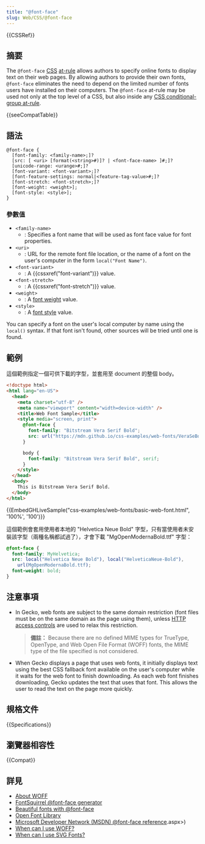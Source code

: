 ```yaml
---
title: "@font-face"
slug: Web/CSS/@font-face
---
```


{{CSSRef}}

## 摘要

The `@font-face` [CSS](/zh-TW/docs/Web/CSS) [at-rule](/zh-TW/docs/CSS/At-rule) allows authors to specify online fonts to display text on their web pages. By allowing authors to provide their own fonts, `@font-face` eliminates the need to depend on the limited number of fonts users have installed on their computers. The `@font-face` at-rule may be used not only at the top level of a CSS, but also inside any [CSS conditional-group at-rule](/zh-TW/docs/CSS/At-rule#Conditional_Group_Rules).

{{seeCompatTable}}

## 語法

```plain
@font-face {
  [font-family: <family-name>;]?
  [src: [ <uri> [format(<string>#)]? | <font-face-name> ]#;]?
  [unicode-range: <urange>#;]?
  [font-variant: <font-variant>;]?
  [font-feature-settings: normal|<feature-tag-value>#;]?
  [font-stretch: <font-stretch>;]?
  [font-weight: <weight>];
  [font-style: <style>];
}
```

### 參數值

- `<family-name>`
  - : Specifies a font name that will be used as font face value for font properties.
- `<uri>`
  - : URL for the remote font file location, or the name of a font on the user's computer in the form `local("Font Name")`.
- `<font-variant>`
  - : A {{cssxref("font-variant")}} value.
- `<font-stretch>`
  - : A {{cssxref("font-stretch")}} value.
- `<weight>`
  - : A [font weight](/zh-TW/docs/CSS/font-weight) value.
- `<style>`
  - : A [font style](/zh-TW/docs/CSS/font-style) value.

You can specify a font on the user's local computer by name using the `local()` syntax. If that font isn't found, other sources will be tried until one is found.

## 範例

這個範例指定一個可供下載的字型，並套用至 document 的整個 body。

```html
<!doctype html>
<html lang="en-US">
  <head>
    <meta charset="utf-8" />
    <meta name="viewport" content="width=device-width" />
    <title>Web Font Sample</title>
    <style media="screen, print">
      @font-face {
        font-family: "Bitstream Vera Serif Bold";
        src: url("https://mdn.github.io/css-examples/web-fonts/VeraSeBd.ttf");
      }

      body {
        font-family: "Bitstream Vera Serif Bold", serif;
      }
    </style>
  </head>
  <body>
    This is Bitstream Vera Serif Bold.
  </body>
</html>
```

{{EmbedGHLiveSample("css-examples/web-fonts/basic-web-font.html", '100%', '100')}}

這個範例會套用使用者本地的 "Helvetica Neue Bold" 字型，只有當使用者未安裝該字型（兩種名稱都試過了），才會下載 "MgOpenModernaBold.ttf" 字型：

```css
@font-face {
  font-family: MyHelvetica;
  src: local("Helvetica Neue Bold"), local("HelveticaNeue-Bold"),
    url(MgOpenModernaBold.ttf);
  font-weight: bold;
}
```

## 注意事項

- In Gecko, web fonts are subject to the same domain restriction (font files must be on the same domain as the page using them), unless [HTTP access controls](/zh-TW/docs/HTTP_access_control) are used to relax this restriction.

  > **備註：** Because there are no defined MIME types for TrueType, OpenType, and Web Open File Format (WOFF) fonts, the MIME type of the file specified is not considered.

- When Gecko displays a page that uses web fonts, it initially displays text using the best CSS fallback font available on the user's computer while it waits for the web font to finish downloading. As each web font finishes downloading, Gecko updates the text that uses that font. This allows the user to read the text on the page more quickly.

## 規格文件

{{Specifications}}

## 瀏覽器相容性

{{Compat}}

## 詳見

- [About WOFF](/zh-TW/docs/WOFF)
- [FontSquirrel @font-face generator](https://www.fontsquirrel.com/fontface/generator)
- [Beautiful fonts with @font-face](https://hacks.mozilla.org/2009/06/beautiful-fonts-with-font-face/)
- [Open Font Library](https://fontlibrary.org/)
- [Microsoft Developer Network (MSDN) @font-face reference](<https://learn.microsoft.com/en-us/>).aspx>)
- [When can I use WOFF?](https://caniuse.com/woff)
- [When can I use SVG Fonts?](https://caniuse.com/svg-fonts)
